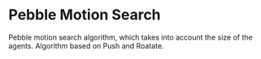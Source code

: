 # Pebble Motion Search

Pebble motion search algorithm, which takes into account the size of the agents. Algorithm based on Push and Roatate. 
